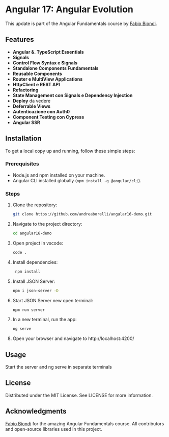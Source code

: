 # Angular 17: Angular Evolution

This update is part of the Angular Fundamentals course by [Fabio Biondi](https://www.fabiobiondi.dev/).

## Features

- **Angular &. TypeScript Essentials**
- **Signals**
- **Control Flow Syntax e Signals**
- **Standalone Components Fundamentals**
- **Reusable Components**
- **Router e MultiView Applications**
- **HttpClient e REST API**
- **Refactoring**
- **State Management con Signals e Dependency Injection**
- **Deploy** da vedere
- **Deferrable Views**
- **Autenticazione con Auth0**
- **Component Testing con Cypress**
- **Angular SSR**

## Installation

To get a local copy up and running, follow these simple steps:

### Prerequisites

- Node.js and npm installed on your machine.
- Angular CLI installed globally (`npm install -g @angular/cli`).

### Steps

1. Clone the repository:
   ```sh
   git clone https://github.com/andreaborelli/angular16-demo.git
2. Navigate to the project directory:
   ```sh
   cd angular16-demo
3. Open project in vscode:
   ```sh
   code .
4. Install dependencies:
   ```sh
    npm install
5. Install JSON Server:
   ```sh
   npm i json-server -D
6. Start JSON Server new open terminal:
   ```sh
   npm run server
7. In a new terminal, run the app:
   ```sh
   ng serve
8. Open your browser and navigate to http://localhost:4200/

## Usage

Start the server and ng serve in separate terminals

## License
Distributed under the MIT License. See LICENSE for more information.

## Acknowledgments
[Fabio Biondi](https://www.fabiobiondi.dev/) for the amazing Angular Fundamentals course.
All contributors and open-source libraries used in this project.

